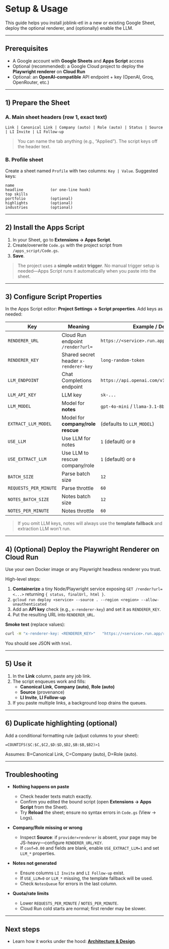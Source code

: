 # Setup & Usage

This guide helps you install joblink-etl in a new or existing Google Sheet, deploy the optional renderer, and (optionally) enable the LLM.

---

## Prerequisites

- A Google account with **Google Sheets** and **Apps Script** access
- Optional (recommended): a Google Cloud project to deploy the **Playwright renderer** on **Cloud Run**
- Optional: an **OpenAI-compatible** API endpoint + key (OpenAI, Groq, OpenRouter, etc.)

---

## 1) Prepare the Sheet

### A. Main sheet headers (row 1, exact text)

```
Link | Canonical Link | Company (auto) | Role (auto) | Status | Source | LI Invite | LI Follow-up
```

> You can name the tab anything (e.g., “Applied”). The script keys off the header text.

### B. Profile sheet

Create a sheet named `Profile` with two columns: `Key | Value`. Suggested keys:

```
name
headline            (or one-line hook)
top skills
portfolio           (optional)
highlights          (optional)
industries          (optional)
```

---

## 2) Install the Apps Script

1. In your Sheet, go to **Extensions → Apps Script**.
2. Create/overwrite `Code.gs` with the project script from `/apps_script/Code.gs`.
3. **Save**.

> The project uses a **simple `onEdit` trigger**. No manual trigger setup is needed—Apps Script runs it automatically when you paste into the sheet.

---

## 3) Configure Script Properties

In the Apps Script editor: **Project Settings → Script properties**. Add keys as needed:

| Key | Meaning | Example / Default |
|---|---|---|
| `RENDERER_URL` | Cloud Run endpoint `/render?url=` | `https://<service>.run.app/render` |
| `RENDERER_KEY` | Shared secret header `x-renderer-key` | `long-random-token` |
| `LLM_ENDPOINT` | Chat Completions endpoint | `https://api.openai.com/v1/chat/completions` |
| `LLM_API_KEY` | LLM key | `sk-...` |
| `LLM_MODEL` | Model for **notes** | `gpt-4o-mini` / `llama-3.1-8b-instant` |
| `EXTRACT_LLM_MODEL` | Model for **company/role rescue** | (defaults to `LLM_MODEL`) |
| `USE_LLM` | Use LLM for notes | `1` (default) or `0` |
| `USE_EXTRACT_LLM` | Use LLM to rescue company/role | `1` (default) or `0` |
| `BATCH_SIZE` | Parse batch size | `12` |
| `REQUESTS_PER_MINUTE` | Parse throttle | `60` |
| `NOTES_BATCH_SIZE` | Notes batch size | `12` |
| `NOTES_PER_MINUTE` | Notes throttle | `60` |

> If you omit LLM keys, notes will always use the **template fallback** and extraction LLM won’t run.

---

## 4) (Optional) Deploy the Playwright Renderer on Cloud Run

Use your own Docker image or any Playwright headless renderer you trust.

High-level steps:
1. **Containerize** a tiny Node/Playwright service exposing `GET /render?url=<...>` returning `{ status, finalUrl, html }`.
2. `gcloud run deploy <service> --source . --region <region> --allow-unauthenticated`
3. Add an **API key** check (e.g., `x-renderer-key`) and set it as `RENDERER_KEY`.
4. Put the resulting URL into `RENDERER_URL`.

**Smoke test** (replace values):

```bash
curl -H "x-renderer-key: <RENDERER_KEY>"   "https://<service>.run.app/render?url=https://httpbin.org/html"
```

You should see JSON with `html`.

---

## 5) Use it

1. In the **Link** column, paste any job link.  
2. The script enqueues work and fills:
   - **Canonical Link**, **Company (auto)**, **Role (auto)**
   - **Source** (provenance)
   - **LI Invite**, **LI Follow-up**
3. If you paste multiple links, a background loop drains the queues.

---

## 6) Duplicate highlighting (optional)

Add a conditional formatting rule (adjust columns to your sheet):

```
=COUNTIFS($C:$C,$C2,$D:$D,$D2,$B:$B,$B2)>1
```

Assumes: B=Canonical Link, C=Company (auto), D=Role (auto).

---

## Troubleshooting

- **Nothing happens on paste**  
  - Check header texts match exactly.  
  - Confirm you edited the bound script (open **Extensions → Apps Script** from the Sheet).  
  - Try **Reload** the sheet; ensure no syntax errors in `Code.gs` (View → Logs).

- **Company/Role missing or wrong**  
  - Inspect **Source**: if `provider=renderer` is absent, your page may be JS-heavy—configure `RENDERER_URL/KEY`.  
  - If `conf=0.00` and fields are blank, enable `USE_EXTRACT_LLM=1` and set `LLM_*` properties.

- **Notes not generated**  
  - Ensure columns `LI Invite` and `LI Follow-up` exist.  
  - If `USE_LLM=0` or `LLM_*` missing, the template fallback will be used.  
  - Check `NotesQueue` for errors in the last column.

- **Quota/rate limits**  
  - Lower `REQUESTS_PER_MINUTE` / `NOTES_PER_MINUTE`.  
  - Cloud Run cold starts are normal; first render may be slower.

---

## Next steps

- Learn how it works under the hood: **[Architecture & Design](./architecture.md)**.